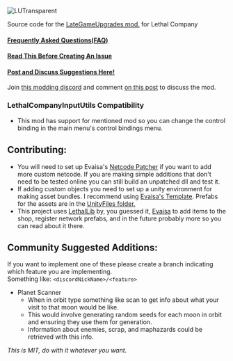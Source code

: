 ![LUTransparent](https://github.com/Malcolm-Q/LC-LateGameUpgrades/assets/118214091/a39a7b59-651b-4fa2-8224-cdd9327c02ab)

Source code for the [LateGameUpgrades mod.](https://thunderstore.io/c/lethal-company/p/malco/Lategame_Upgrades/)  for Lethal Company  
#### [Frequently Asked Questions(FAQ)](https://github.com/Malcolm-Q/LC-LateGameUpgrades/issues/60#issue-2051585712)

#### [Read This Before Creating An Issue](https://github.com/Malcolm-Q/LC-LateGameUpgrades/issues/56)

#### [Post and Discuss Suggestions Here!](https://github.com/Malcolm-Q/LC-LateGameUpgrades/discussions)

Join [this modding discord](https://discord.gg/hzEcKFSSDX) and comment [on this post](https://discord.com/channels/1168655651455639582/1178407269994594435)  to discuss the mod.
### LethalCompanyInputUtils Compatibility
- This mod has support for mentioned mod so you can change the control binding in the main menu's control bindings menu.

## **Contributing:**
- You will need to set up Evaisa's [Netcode Patcher](https://github.com/EvaisaDev/UnityNetcodeWeaver) if you want to add more custom netcode. If you are making simple additions that don't need to be tested online you can still build an unpatched dll and test it.  
- If adding custom objects you need to set up a unity environment for making asset bundles. I recommend using [Evaisa's Template](https://github.com/EvaisaDev/LethalCompanyUnityTemplate). Prefabs for the assets are in the [UnityFiles folder.](/UnityFiles/)    
- This project uses [LethalLib](https://github.com/EvaisaDev/LethalLib) by, you guessed it, [Evaisa](https://ko-fi.com/evaisa) to add items to the shop, register network prefabs, and in the future probably more so you can read about it there.  

## **Community Suggested Additions:**
If you want to implement one of these please create a branch indicating which feature you are implementing.  
Something like: `<discordNickName>/<feature>` 
* Planet Scanner
    * When in orbit type something like scan <moon> to get info about what your visit to that moon would be like.
    * This would involve generating random seeds for each moon in orbit and ensuring they use them for generation.
    * Information about enemies, scrap, and maphazards could be retrieved with this info.


*This is MIT, do with it whatever you want.*
